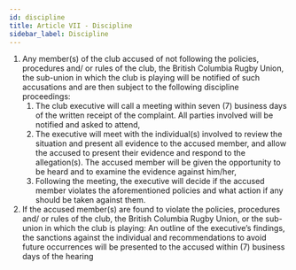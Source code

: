 ```yaml
---
id: discipline
title: Article VII - Discipline
sidebar_label: Discipline
---
```


1. Any member(s) of the club accused of not following the policies, procedures and/ or rules of the club, the British Columbia Rugby Union, the sub-union in which the club is playing will be notified of such accusations and are then subject to the following discipline proceedings:
    1. The club executive will call a meeting within seven (7) business days of the written receipt of the complaint. All parties involved will be notified and asked to attend,
    2. The executive will meet with the individual(s) involved to review the situation and present all evidence to the accused member, and allow the accused to present their evidence and respond to the allegation(s). The accused member will be given the opportunity to be heard and to examine the evidence against him/her,
    3. Following the meeting, the executive will decide if the accused member violates the aforementioned policies and what action if any should be taken against them.
2. If the accused member(s) are found to violate the policies, procedures and/ or rules of the club, the British Columbia Rugby Union, or the sub-union in which the club is playing: An outline of the executive’s findings, the sanctions against the individual and recommendations to avoid future occurrences will be presented to the accused within (7) business days of the hearing